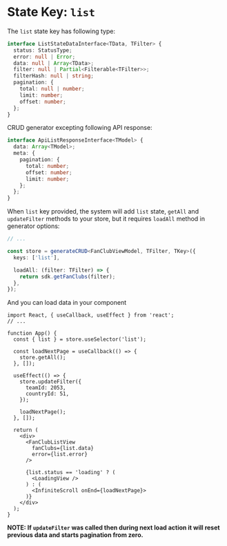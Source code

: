 # State Key: `list`

The `list` state key has following type:

```typescript
interface ListStateDataInterface<TData, TFilter> {
  status: StatusType;
  error: null | Error;
  data: null | Array<TData>;
  filter: null | Partial<Filterable<TFilter>>;
  filterHash: null | string;
  pagination: {
    total: null | number;
    limit: number;
    offset: number;
  };
}
```

CRUD generator excepting following API response:

```typescript
interface ApiListResponseInterface<TModel> {
  data: Array<TModel>;
  meta: {
    pagination: {
      total: number;
      offset: number;
      limit: number;
    };
  };
}
```

When `list` key provided, the system will add `list` state, `getAll` and `updateFilter` methods to your
store, but it requires `loadAll` method in generator options:

```typescript
// ...

const store = generateCRUD<FanClubViewModel, TFilter, TKey>({
  keys: ['list'],

  loadAll: (filter: TFilter) => {
    return sdk.getFanClubs(filter);
  },
});
```

And you can load data in your component

```tsx
import React, { useCallback, useEffect } from 'react';
// ...

function App() {
  const { list } = store.useSelector('list');

  const loadNextPage = useCallback(() => {
    store.getAll();
  }, []);

  useEffect(() => {
    store.updateFilter({
      teamId: 2053,
      countryId: 51,
    });

    loadNextPage();
  }, []);

  return (
    <div>
      <FanClubListView
        fanClubs={list.data}
        error={list.error}
      />
      
      {list.status == 'loading' ? (
        <LoadingView />
      ) : (
        <InfiniteScroll onEnd={loadNextPage}>
      )}
    </div>
  );
}
```

**NOTE: If `updateFilter` was called then during next load action it will reset previous data and starts pagination from zero.**
